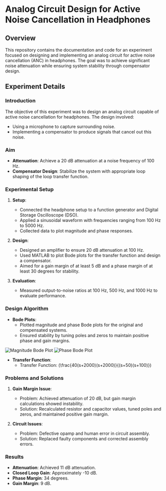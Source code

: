 # Analog Circuit Design for Active Noise Cancellation in Headphones

## Overview

This repository contains the documentation and code for an experiment focused on designing and implementing an analog circuit for active noise cancellation (ANC) in headphones. The goal was to achieve significant noise attenuation while ensuring system stability through compensator design.

## Experiment Details

### Introduction

The objective of this experiment was to design an analog circuit capable of active noise cancellation for headphones. The design involved:
- Using a microphone to capture surrounding noise.
- Implementing a compensator to produce signals that cancel out this noise.

### Aim

- **Attenuation**: Achieve a 20 dB attenuation at a noise frequency of 100 Hz.
- **Compensator Design**: Stabilize the system with appropriate loop shaping of the loop transfer function.

### Experimental Setup

1. **Setup**:
   - Connected the headphone setup to a function generator and Digital Storage Oscilloscope (DSO).
   - Applied a sinusoidal waveform with frequencies ranging from 100 Hz to 5000 Hz.
   - Collected data to plot magnitude and phase responses.

2. **Design**:
   - Designed an amplifier to ensure 20 dB attenuation at 100 Hz.
   - Used MATLAB to plot Bode plots for the transfer function and design a compensator.
   - Aimed for a gain margin of at least 5 dB and a phase margin of at least 30 degrees for stability.

3. **Evaluation**:
   - Measured output-to-noise ratios at 100 Hz, 500 Hz, and 1000 Hz to evaluate performance.

### Design Algorithm

- **Bode Plots**:
  - Plotted magnitude and phase Bode plots for the original and compensated systems.
  - Ensured stability by tuning poles and zeros to maintain positive phase and gain margins.
  
![Magnitude Bode Plot](path/to/magnitude_bode_plot.png)
![Phase Bode Plot](path/to/phase_bode_plot.png)

- **Transfer Function**:
  - Transfer Function: \(\frac{40(s+2000)(s+2000)}{(s+50)(s+100)}\)


### Problems and Solutions

1. **Gain Margin Issue**:
   - Problem: Achieved attenuation of 20 dB, but gain margin calculations showed instability.
   - Solution: Recalculated resistor and capacitor values, tuned poles and zeros, and maintained positive gain margin.

2. **Circuit Issues**:
   - Problem: Defective opamp and human error in circuit assembly.
   - Solution: Replaced faulty components and corrected assembly errors.

### Results

- **Attenuation**: Achieved 11 dB attenuation.
- **Closed Loop Gain**: Approximately -10 dB.
- **Phase Margin**: 34 degrees.
- **Gain Margin**: 9 dB.

